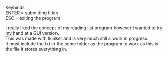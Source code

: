 Keybinds:  
ENTER = submitting titles  
ESC = exiting the program  
  
I really liked the concept of my reading list program however I wanted to try my hand at a GUI version.  
This was made with tkinker and is very much still a work in progress.  
It must include the txt in the some folder as the program to work as this is the file it stores everything in.  
